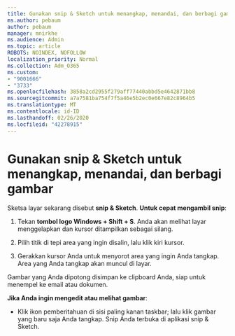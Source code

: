 ```yaml
---
title: Gunakan snip & Sketch untuk menangkap, menandai, dan berbagi gambar
ms.author: pebaum
author: pebaum
manager: mnirkhe
ms.audience: Admin
ms.topic: article
ROBOTS: NOINDEX, NOFOLLOW
localization_priority: Normal
ms.collection: Adm_O365
ms.custom:
- "9001666"
- "3733"
ms.openlocfilehash: 3858a2cd2955f279aff77440abbd5e4642871bb8
ms.sourcegitcommit: a7a7581ba754f7f5a46e5b2ec0e667e82c8964b5
ms.translationtype: MT
ms.contentlocale: id-ID
ms.lasthandoff: 02/26/2020
ms.locfileid: "42278915"
---
```

# <a name="use-snip--sketch-to-capture-mark-up-and-share-images"></a>Gunakan snip & Sketch untuk menangkap, menandai, dan berbagi gambar

Sketsa layar sekarang disebut **snip & Sketch**. **Untuk cepat mengambil snip**:

1. Tekan **tombol logo Windows + Shift + S**. Anda akan melihat layar menggelapkan dan kursor ditampilkan sebagai silang. 

2. Pilih titik di tepi area yang ingin disalin, lalu klik kiri kursor. 

3. Gerakkan kursor Anda untuk menyorot area yang ingin Anda tangkap. Area yang Anda tangkap akan muncul di layar.

Gambar yang Anda dipotong disimpan ke clipboard Anda, siap untuk menempel ke email atau dokumen. 

**Jika Anda ingin mengedit atau melihat gambar**: 

- Klik ikon pemberitahuan di sisi paling kanan taskbar; lalu klik gambar yang baru saja Anda tangkap. Snip Anda terbuka di aplikasi snip & Sketch.
